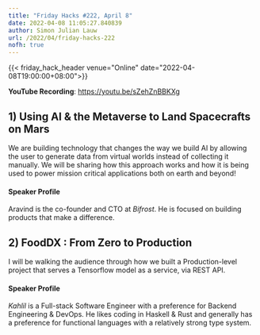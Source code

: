 ```yaml
---
title: "Friday Hacks #222, April 8"
date: 2022-04-08 11:05:27.840839
author: Simon Julian Lauw
url: /2022/04/friday-hacks-222
nofh: true
---
```


{{< friday_hack_header
    venue="Online"
    date="2022-04-08T19:00:00+08:00">}}

**YouTube Recording**: https://youtu.be/sZehZnBBKXg

## 1) Using AI & the Metaverse to Land Spacecrafts on Mars

We are building technology that changes the way we build AI by allowing the user to generate data from virtual worlds
instead of collecting it manually. We will be sharing how this approach works and how it is being used to power mission
critical applications both on earth and beyond!

#### Speaker Profile

Aravind is the co-founder and CTO at _Bifrost_. He is focused on building products that make a difference.

## 2) FoodDX : From Zero to Production

I will be walking the audience through how we built a Production-level project that serves a Tensorflow model as a
service, via REST API.

#### Speaker Profile

_Kahlil_ is a Full-stack Software Engineer with a preference for Backend Engineering & DevOps. He likes coding in
Haskell & Rust and generally has a preference for functional languages with a relatively strong type system.


